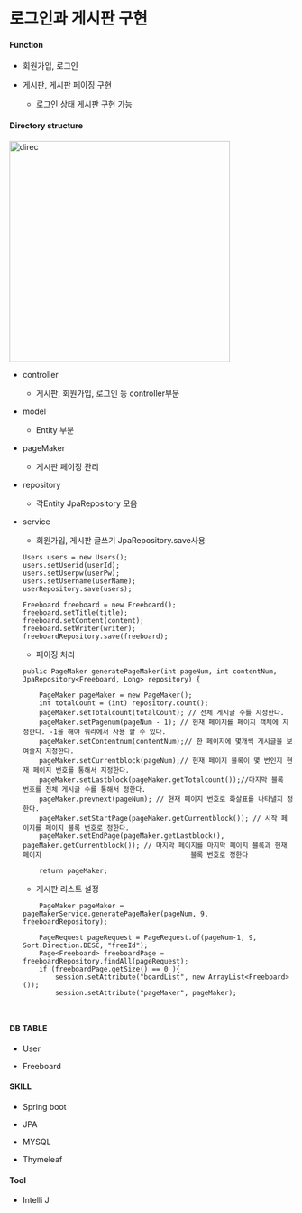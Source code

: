# 로그인과 게시판 구현

#### Function
- 회원가입, 로그인 

- 게시판, 게시판 페이징 구현
    - 로그인 상태 게시판 구현 가능

#### Directory structure

<img width="391" alt="direc" src="https://user-images.githubusercontent.com/48824988/64904008-1db5c600-d6fe-11e9-86be-5be9b1750ca0.png">


- controller
    - 게시판, 회원가입, 로그인 등 controller부문
    
- model
    - Entity 부분 
    
- pageMaker
    - 게시판 페이징 관리 
    
- repository
    - 각Entity JpaRepository 모음
    
- service 

    - 회원가입, 게시판 글쓰기 JpaRepository.save사용
    ~~~
  Users users = new Users();                        
  users.setUserid(userId);                      
  users.setUserpw(userPw);                      
  users.setUsername(userName);                      
  userRepository.save(users);
  
  Freeboard freeboard = new Freeboard();
  freeboard.setTitle(title);
  freeboard.setContent(content);
  freeboard.setWriter(writer);
  freeboardRepository.save(freeboard);
     ~~~
    - 페이징 처리
    ~~~
   public PageMaker generatePageMaker(int pageNum, int contentNum, JpaRepository<Freeboard, Long> repository) {

        PageMaker pageMaker = new PageMaker();
        int totalCount = (int) repository.count();
        pageMaker.setTotalcount(totalCount); // 전체 게시글 수를 지정한다.
        pageMaker.setPagenum(pageNum - 1); // 현재 페이지를 페이지 객체에 지정한다. -1을 해야 쿼리에서 사용 할 수 있다.
        pageMaker.setContentnum(contentNum);// 한 페이지에 몇개씩 게시글을 보여줄지 지정한다.
        pageMaker.setCurrentblock(pageNum);// 현재 페이지 블록이 몇 번인지 현재 페이지 번호를 통해서 지정한다.
        pageMaker.setLastblock(pageMaker.getTotalcount());//마지막 블록 번호를 전체 게시글 수를 통해서 정한다.
        pageMaker.prevnext(pageNum); // 현재 페이지 번호로 화살표를 나타낼지 정한다.
        pageMaker.setStartPage(pageMaker.getCurrentblock()); // 시작 페이지를 페이지 블록 번호로 정한다.
        pageMaker.setEndPage(pageMaker.getLastblock(), pageMaker.getCurrentblock()); // 마지막 페이지를 마지막 페이지 블록과 현재 페이지                                     블록 번호로 정한다

        return pageMaker;
    ~~~

    - 게시판 리스트 설정
    ~~~
        PageMaker pageMaker = pageMakerService.generatePageMaker(pageNum, 9, freeboardRepository);

        PageRequest pageRequest = PageRequest.of(pageNum-1, 9, Sort.Direction.DESC, "freeId");
        Page<Freeboard> freeboardPage = freeboardRepository.findAll(pageRequest);
        if (freeboardPage.getSize() == 0 ){
            session.setAttribute("boardList", new ArrayList<Freeboard>());
            session.setAttribute("pageMaker", pageMaker);



#### DB TABLE
- User

- Freeboard



#### SKILL
- Spring boot

- JPA

- MYSQL

- Thymeleaf
#### Tool
- Intelli J
